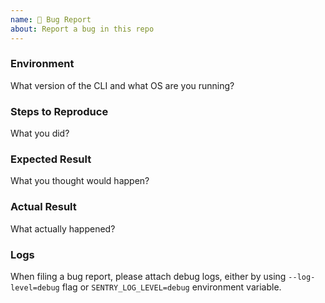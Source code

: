```yaml
---
name: 🐞 Bug Report
about: Report a bug in this repo
---
```


### Environment

What version of the CLI and what OS are you running?

### Steps to Reproduce

What you did?

### Expected Result

What you thought would happen?

### Actual Result

What actually happened?

### Logs

When filing a bug report, please attach debug logs, either by using `--log-level=debug` flag or `SENTRY_LOG_LEVEL=debug` environment variable.
